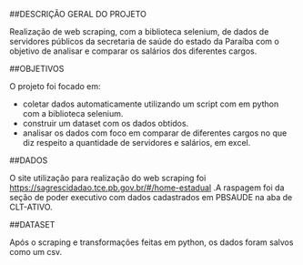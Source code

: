 ##DESCRIÇÃO GERAL DO PROJETO

Realização de web scraping, com a biblioteca selenium, de dados de servidores públicos da secretaria de saúde do estado da Paraíba com o objetivo de analisar e comparar os salários dos diferentes cargos.

##OBJETIVOS

O projeto foi focado em:

- coletar dados automaticamente utilizando um script com em python com a biblioteca selenium.
- construir um dataset com os dados obtidos.
- analisar os dados com foco em comparar de diferentes cargos no que diz respeito a quantidade de servidores e salários, em excel.

##DADOS

O site utilização para realização do web scraping foi https://sagrescidadao.tce.pb.gov.br/#/home-estadual .A raspagem foi da seção de poder executivo com dados cadastrados em PBSAUDE na aba de CLT-ATIVO.

##DATASET

Após o scraping e transformações feitas em python, os dados foram salvos como um csv.
